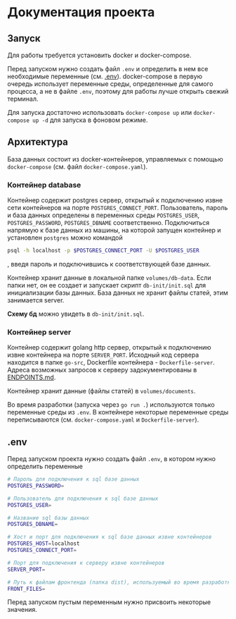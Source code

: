 # Документация проекта

## Запуск

Для работы требуется установить docker и docker-compose.

Перед запуском нужно создать файл `.env` и определить в нем все необходимые
переменные (см. [.env](#env)). docker-compose в первую очередь использует
переменные среды, определенные для самого процесса, а не в файле `.env`,
поэтому для работы лучше открыть свежий терминал.

Для запуска достаточно использовать `docker-compose up` или
`docker-compose up -d` для запуска в фоновом режиме.

## Архитектура

База данных состоит из docker-контейнеров, управляемых с помощью
`docker-compose` (см. файл `docker-compose.yaml`).

### Контейнер database

Контейнер содержит postgres сервер, открытый к подключению извне сети
контейнеров на порте `POSTGRES_CONNECT_PORT`. Пользователь, пароль и база
данных определены в переменных среды `POSTGRES_USER`, `POSTGRES_PASSWORD`,
`POSTGRES_DBNAME` соответственно. Подключиться напрямую к базе данных из
машины, на которой запущен контейнер и установлен `postgres` можно командой
```sh
psql -h localhost -p $POSTGRES_CONNECT_PORT -U $POSTGRES_USER
```
, введя пароль и подключившись к соответствующей базе данных.

Контейнер хранит данные в локальной папке `volumes/db-data`. Если папки нет,
он ее создает и запускает скрипт `db-init/init.sql` для инициализации базы
данных. База данных не хранит файлы статей, этим занимается server.

**Схему бд** можно увидеть в `db-init/init.sql`.

### Контейнер server

Контейнер содержит golang http сервер, открытый к подключению извне контейнера
на порте `SERVER_PORT`. Исходный код сервера находится в папке `go-src`,
Dockerfile контейнера - `Dockerfile-server`. Адреса возможных запросов к
серверу задокументированы в [ENDPOINTS.md](./ENDPOINTS.md).

Контейнер хранит данные (файлы статей) в `volumes/documents`.

Во время разработки (запуска через `go run .`) используются только переменные
среды из `.env`. В контейнере некоторые переменные среды переписываются (см.
`docker-compose.yaml` и `Dockerfile-server`).

## .env

Перед запуском проекта нужно создать файл `.env`, в котором нужно определить
переменные
```bash
# Пароль для подключения к sql базе данных
POSTGRES_PASSWORD=

# Пользователь для подключения к sql базе данных
POSTGRES_USER=

# Название sql базы данных
POSTGRES_DBNAME=

# Хост и порт для подключения к sql базе данных извне контейнеров
POSTGRES_HOST=localhost
POSTGRES_CONNECT_PORT=

# Порт для подключения к серверу извне контейнеров
SERVER_PORT=

# Путь к файлам фронтенда (папка dist), используемый во время разработки
FRONT_FILES=
```
Перед запуском пустым переменным нужно присвоить некоторые значения.
